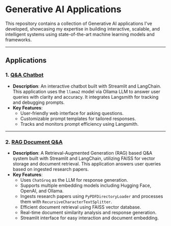 # Generative AI Applications

This repository contains a collection of Generative AI applications I've developed, showcasing my expertise in building interactive, scalable, and intelligent systems using state-of-the-art machine learning models and frameworks.

---

## Applications

### 1. **[Q&A Chatbot](https://github.com/kvamsi7/gen-ai-apps/tree/main/Q%26A-Chatbot)**
- **Description**: An interactive chatbot built with Streamlit and LangChain. This application uses the `llama2` model via Ollama LLM to answer user queries with clarity and accuracy. It integrates Langsmith for tracking and debugging prompts.
- **Key Features**:
  - User-friendly web interface for asking questions.
  - Customizable prompt templates for tailored responses.
  - Tracks and monitors prompt efficiency using Langsmith.

---

### 2. **[RAG Document Q&A](https://github.com/kvamsi7/gen-ai-apps/tree/main/RAG-Document-QA)**
- **Description**: A Retrieval-Augmented Generation (RAG) based Q&A system built with Streamlit and LangChain, utilizing FAISS for vector storage and document retrieval. This application answers user queries based on ingested research papers.
- **Key Features**:
  - Uses `ChatGroq` as the LLM for response generation.
  - Supports multiple embedding models including Hugging Face, OpenAI, and Ollama.
  - Ingests research papers using `PyPDFDirectoryLoader` and processes them with `RecursiveCharacterTextSplitter`.
  - Efficient document retrieval using FAISS vector database.
  - Real-time document similarity analysis and response generation.
  - Streamlit interface for easy interaction and document embedding.

